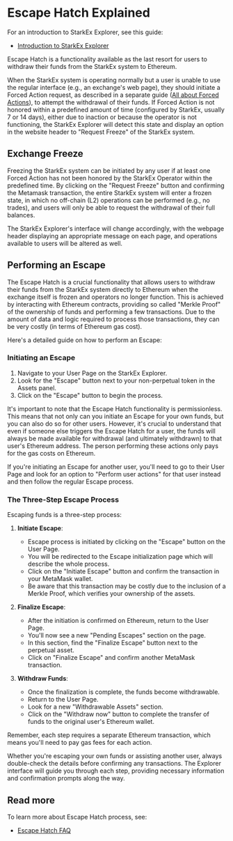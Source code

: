 # Escape Hatch Explained

For an introduction to StarkEx Explorer, see this guide:

- [Introduction to StarkEx Explorer](/tutorials/introduction)

Escape Hatch is a functionality available as the last resort for users to withdraw their funds from the StarkEx system to Ethereum.

When the StarkEx system is operating normally but a user is unable to use the regular interface (e.g., an exchange's web page), they should initiate a Forced Action request, as described in a separate guide ([All about Forced Actions](/tutorials/forcedactions)), to attempt the withdrawal of their funds. If Forced Action is not honored within a predefined amount of time (configured by StarkEx, usually 7 or 14 days), either due to inaction or because the operator is not functioning, the StarkEx Explorer will detect this state and display an option in the website header to "Request Freeze" of the StarkEx system.

## Exchange Freeze

Freezing the StarkEx system can be initiated by any user if at least one Forced Action has not been honored by the StarkEx Operator within the predefined time. By clicking on the "Request Freeze" button and confirming the Metamask transaction, the entire StarkEx system will enter a frozen state, in which no off-chain (L2) operations can be performed (e.g., no trades), and users will only be able to request the withdrawal of their full balances.

The StarkEx Explorer's interface will change accordingly, with the webpage header displaying an appropriate message on each page, and operations available to users will be altered as well.

## Performing an Escape

The Escape Hatch is a crucial functionality that allows users to withdraw their funds from the StarkEx system directly to Ethereum when the exchange itself is frozen and operators no longer function. This is achieved by interacting with Ethereum contracts, providing so called "Merkle Proof" of the ownership of funds and performing a few transactions. Due to the amount of data and logic required to process those transactions, they can be very costly (in terms of Ethereum gas cost).

Here's a detailed guide on how to perform an Escape:

### Initiating an Escape

1. Navigate to your User Page on the StarkEx Explorer.
2. Look for the "Escape" button next to your non-perpetual token in the Assets panel.
3. Click on the "Escape" button to begin the process.

It's important to note that the Escape Hatch functionality is permissionless. This means that not only can you initiate an Escape for your own funds, but you can also do so for other users. However, it's crucial to understand that even if someone else triggers the Escape Hatch for a user, the funds will always be made available for withdrawal (and ultimately withdrawn) to that user's Ethereum address. The person performing these actions only pays for the gas costs on Ethereum.

If you're initiating an Escape for another user, you'll need to go to their User Page and look for an option to "Perform user actions" for that user instead and then follow the regular Escape process.

### The Three-Step Escape Process

Escaping funds is a three-step process:

1. **Initiate Escape**:

   - Escape process is initiated by clicking on the "Escape" button on the User Page.
   - You will be redirected to the Escape initialization page which will describe the whole process.
   - Click on the "Initiate Escape" button and confirm the transaction in your MetaMask wallet.
   - Be aware that this transaction may be costly due to the inclusion of a Merkle Proof, which verifies your ownership of the assets.

2. **Finalize Escape**:

   - After the initiation is confirmed on Ethereum, return to the User Page.
   - You'll now see a new "Pending Escapes" section on the page.
   - In this section, find the "Finalize Escape" button next to the perpetual asset.
   - Click on "Finalize Escape" and confirm another MetaMask transaction.

3. **Withdraw Funds**:
   - Once the finalization is complete, the funds become withdrawable.
   - Return to the User Page.
   - Look for a new "Withdrawable Assets" section.
   - Click on the "Withdraw now" button to complete the transfer of funds to the original user's Ethereum wallet.

Remember, each step requires a separate Ethereum transaction, which means you'll need to pay gas fees for each action.

Whether you're escaping your own funds or assisting another user, always double-check the details before confirming any transactions. The Explorer interface will guide you through each step, providing necessary information and confirmation prompts along the way.

## Read more

To learn more about Escape Hatch process, see:

- [Escape Hatch FAQ](/tutorials/faqescapehatch)
